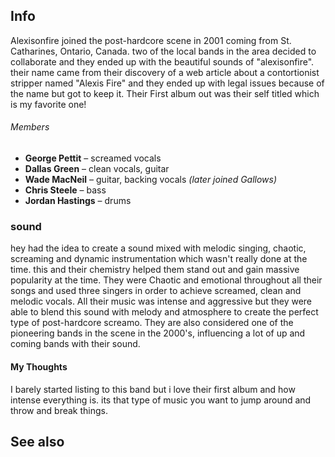 ## Info

Alexisonfire joined the post-hardcore scene in 2001 coming from St. Catharines, Ontario, Canada. two of the local bands in the area decided to collaborate and they ended up with the beautiful sounds of "alexisonfire". their name came from their discovery of a web article about a contortionist stripper named "Alexis Fire" and they ended up with legal issues because of the name but got to keep it. Their First album out was their self titled which is my favorite one! 
###### Members
- **George Pettit** – screamed vocals
- **Dallas Green** – clean vocals, guitar 
- **Wade MacNeil** – guitar, backing vocals _(later joined Gallows)_
- **Chris Steele** – bass
- **Jordan Hastings** – drums 
### sound
hey had the idea to create a sound mixed with melodic singing, chaotic, screaming and dynamic instrumentation which wasn't really done at the time. this and their chemistry helped them stand out and gain massive popularity at the time. They were Chaotic and emotional throughout all their songs and used three singers in order to achieve screamed, clean and melodic vocals. All their music was intense and aggressive but they were able to blend this sound with melody and atmosphere to create the perfect type of post-hardcore screamo. They are also considered one of the pioneering bands in the scene in the 2000's, influencing a lot of up and coming bands with their sound.
#### My Thoughts
I barely started listing to this band but i love their first album and how intense everything is. its that type of music you want to jump around and throw and break things. 
## See also
 


